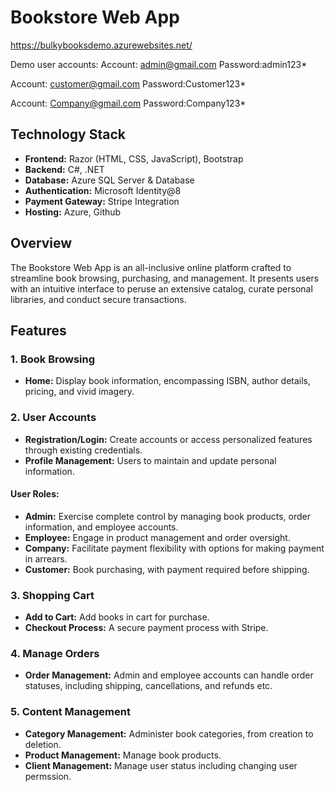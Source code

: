 # Bookstore Web App

https://bulkybooksdemo.azurewebsites.net/

Demo user accounts:
Account: admin@gmail.com
Password:admin123*

Account: customer@gmail.com
Password:Customer123*

Account: Company@gmail.com
Password:Company123*

## Technology Stack
- **Frontend:** Razor (HTML, CSS, JavaScript), Bootstrap
- **Backend:** C#, .NET
- **Database:** Azure SQL Server & Database
- **Authentication:** Microsoft Identity@8
- **Payment Gateway:** Stripe Integration
- **Hosting:** Azure, Github

## Overview
The Bookstore Web App is an all-inclusive online platform crafted to streamline book browsing, purchasing, and management. It presents users with an intuitive interface to peruse an extensive catalog, curate personal libraries, and conduct secure transactions.

## Features

### 1. Book Browsing
- **Home:** Display book information, encompassing ISBN, author details, pricing, and vivid imagery.

### 2. User Accounts
- **Registration/Login:**  Create accounts or access personalized features through existing credentials.
- **Profile Management:**  Users to maintain and update personal information.

#### User Roles:
- **Admin:** Exercise complete control by managing book products, order information, and employee accounts.
- **Employee:** Engage in product management and order oversight.
- **Company:** Facilitate payment flexibility with options for making payment in arrears.
- **Customer:**  Book purchasing, with payment required before shipping.

### 3. Shopping Cart
- **Add to Cart:** Add books in cart for purchase.
- **Checkout Process:** A secure payment process with Stripe.

### 4. Manage Orders
- **Order Management:** Admin and employee accounts can handle order statuses, including shipping, cancellations, and refunds etc.

### 5. Content Management
- **Category Management:** Administer book categories, from creation to deletion.
- **Product Management:**  Manage book products.
- **Client Management:** Manage user status including changing user permssion.
